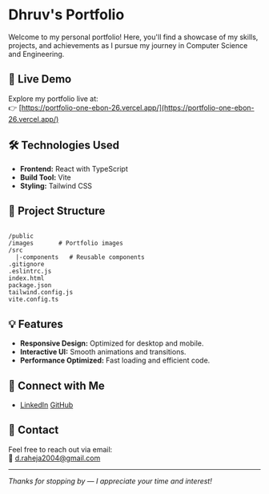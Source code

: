 # Dhruv's Portfolio

Welcome to my personal portfolio! Here, you'll find a showcase of my skills, projects, and achievements as I pursue my journey in Computer Science and Engineering.

## 🚀 Live Demo

Explore my portfolio live at:  
👉 [https://portfolio-one-ebon-26.vercel.app/](https://portfolio-one-ebon-26.vercel.app/)

## 🛠️ Technologies Used

- **Frontend:** React with TypeScript
- **Build Tool:** Vite
- **Styling:** Tailwind CSS

## 📂 Project Structure

```

/public
/images       # Portfolio images
/src
  |-components   # Reusable components
.gitignore
.eslintrc.js
index.html
package.json
tailwind.config.js
vite.config.ts

```

## 💡 Features

- **Responsive Design:** Optimized for desktop and mobile.
- **Interactive UI:** Smooth animations and transitions.
- **Performance Optimized:** Fast loading and efficient code.

## 🔗 Connect with Me

- [LinkedIn](https://www.linkedin.com/in/dhruv--raheja/)  [GitHub](https://github.com/Dhruv-201004)

## 📧 Contact

Feel free to reach out via email:  
📧 d.raheja2004@gmail.com

---

*Thanks for stopping by — I appreciate your time and interest!*
